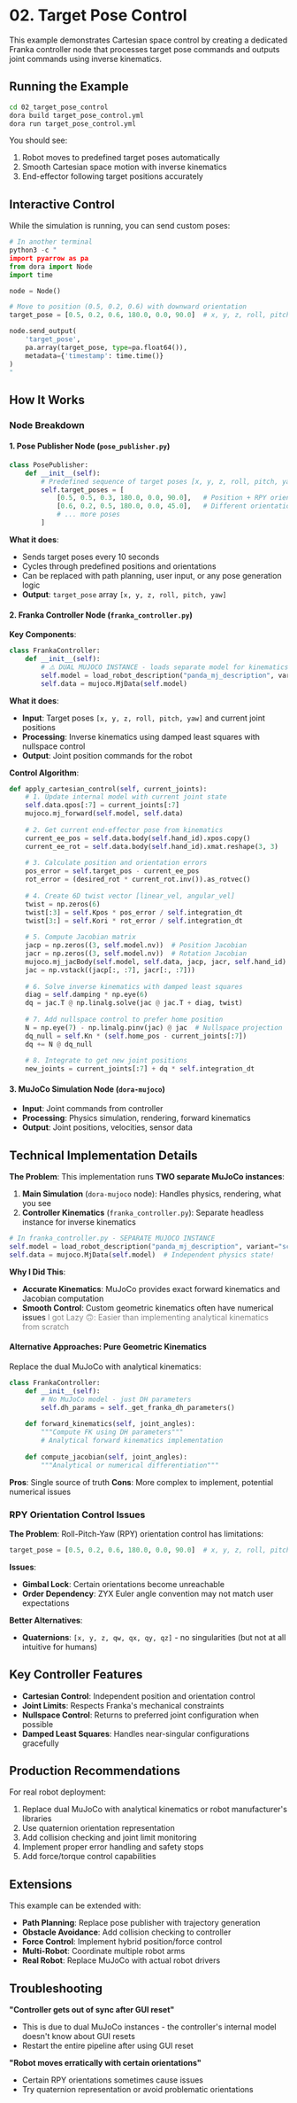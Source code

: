 # 02. Target Pose Control

This example demonstrates Cartesian space control by creating a dedicated Franka controller node that processes target pose commands and outputs joint commands using inverse kinematics.

## Running the Example

```bash
cd 02_target_pose_control
dora build target_pose_control.yml
dora run target_pose_control.yml
```

You should see:
1. Robot moves to predefined target poses automatically
2. Smooth Cartesian space motion with inverse kinematics
3. End-effector following target positions accurately

## Interactive Control

While the simulation is running, you can send custom poses:

```python
# In another terminal
python3 -c "
import pyarrow as pa
from dora import Node
import time

node = Node()

# Move to position (0.5, 0.2, 0.6) with downward orientation
target_pose = [0.5, 0.2, 0.6, 180.0, 0.0, 90.0]  # x, y, z, roll, pitch, yaw

node.send_output(
    'target_pose',
    pa.array(target_pose, type=pa.float64()),
    metadata={'timestamp': time.time()}
)
"
```

## How It Works

### Node Breakdown

#### 1. **Pose Publisher Node** (`pose_publisher.py`)
```python
class PosePublisher:
    def __init__(self):
        # Predefined sequence of target poses [x, y, z, roll, pitch, yaw]
        self.target_poses = [
            [0.5, 0.5, 0.3, 180.0, 0.0, 90.0],   # Position + RPY orientation
            [0.6, 0.2, 0.5, 180.0, 0.0, 45.0],   # Different orientation
            # ... more poses
        ]
```

**What it does**:
- Sends target poses every 10 seconds
- Cycles through predefined positions and orientations
- Can be replaced with path planning, user input, or any pose generation logic
- **Output**: `target_pose` array `[x, y, z, roll, pitch, yaw]`

#### 2. **Franka Controller Node** (`franka_controller.py`)

**Key Components**:

```python
class FrankaController:
    def __init__(self):
        # ⚠️ DUAL MUJOCO INSTANCE - loads separate model for kinematics
        self.model = load_robot_description("panda_mj_description", variant="scene")
        self.data = mujoco.MjData(self.model)
```

**What it does**:
- **Input**: Target poses `[x, y, z, roll, pitch, yaw]` and current joint positions
- **Processing**: Inverse kinematics using damped least squares with nullspace control
- **Output**: Joint position commands for the robot

**Control Algorithm**:
```python
def apply_cartesian_control(self, current_joints):
    # 1. Update internal model with current joint state
    self.data.qpos[:7] = current_joints[:7]
    mujoco.mj_forward(self.model, self.data)
    
    # 2. Get current end-effector pose from kinematics
    current_ee_pos = self.data.body(self.hand_id).xpos.copy()
    current_ee_rot = self.data.body(self.hand_id).xmat.reshape(3, 3)
    
    # 3. Calculate position and orientation errors
    pos_error = self.target_pos - current_ee_pos
    rot_error = (desired_rot * current_rot.inv()).as_rotvec()
    
    # 4. Create 6D twist vector [linear_vel, angular_vel]
    twist = np.zeros(6)
    twist[:3] = self.Kpos * pos_error / self.integration_dt
    twist[3:] = self.Kori * rot_error / self.integration_dt
    
    # 5. Compute Jacobian matrix
    jacp = np.zeros((3, self.model.nv))  # Position Jacobian
    jacr = np.zeros((3, self.model.nv))  # Rotation Jacobian
    mujoco.mj_jacBody(self.model, self.data, jacp, jacr, self.hand_id)
    jac = np.vstack((jacp[:, :7], jacr[:, :7]))
    
    # 6. Solve inverse kinematics with damped least squares
    diag = self.damping * np.eye(6)
    dq = jac.T @ np.linalg.solve(jac @ jac.T + diag, twist)
    
    # 7. Add nullspace control to prefer home position
    N = np.eye(7) - np.linalg.pinv(jac) @ jac  # Nullspace projection
    dq_null = self.Kn * (self.home_pos - current_joints[:7])
    dq += N @ dq_null
    
    # 8. Integrate to get new joint positions
    new_joints = current_joints[:7] + dq * self.integration_dt
```

#### 3. **MuJoCo Simulation Node** (`dora-mujoco`)
- **Input**: Joint commands from controller
- **Processing**: Physics simulation, rendering, forward kinematics
- **Output**: Joint positions, velocities, sensor data

## Technical Implementation Details

**The Problem**: This implementation runs **TWO separate MuJoCo instances**:

1. **Main Simulation** (`dora-mujoco` node): Handles physics, rendering, what you see
2. **Controller Kinematics** (`franka_controller.py`): Separate headless instance for inverse kinematics

```python
# In franka_controller.py - SEPARATE MUJOCO INSTANCE
self.model = load_robot_description("panda_mj_description", variant="scene")
self.data = mujoco.MjData(self.model)  # Independent physics state!
```

**Why I Did This**:
- **Accurate Kinematics**: MuJoCo provides exact forward kinematics and Jacobian computation
- **Smooth Control**: Custom geometric kinematics often have numerical issues
<span style="color: #888888; opacity: 1.0;">I got Lazy 🙃: Easier than implementing analytical kinematics from scratch</span>

#### Alternative Approaches: Pure Geometric Kinematics

Replace the dual MuJoCo with analytical kinematics:

```python
class FrankaController:
    def __init__(self):
        # No MuJoCo model - just DH parameters
        self.dh_params = self._get_franka_dh_parameters()
    
    def forward_kinematics(self, joint_angles):
        """Compute FK using DH parameters"""
        # Analytical forward kinematics implementation
        
    def compute_jacobian(self, joint_angles):
        """Analytical or numerical differentiation"""
```

**Pros**: Single source of truth
**Cons**: More complex to implement, potential numerical issues

### RPY Orientation Control Issues

**The Problem**: Roll-Pitch-Yaw (RPY) orientation control has limitations:

```python
target_pose = [0.5, 0.2, 0.6, 180.0, 0.0, 90.0]  # x, y, z, roll, pitch, yaw
```

**Issues**:
- **Gimbal Lock**: Certain orientations become unreachable
- **Order Dependency**: ZYX Euler angle convention may not match user expectations

**Better Alternatives**:
- **Quaternions**: `[x, y, z, qw, qx, qy, qz]` - no singularities (but not at all intuitive for humans)

## Key Controller Features

- **Cartesian Control**: Independent position and orientation control
- **Joint Limits**: Respects Franka's mechanical constraints  
- **Nullspace Control**: Returns to preferred joint configuration when possible
- **Damped Least Squares**: Handles near-singular configurations gracefully


## Production Recommendations

For real robot deployment:
1. Replace dual MuJoCo with analytical kinematics or robot manufacturer's libraries
2. Use quaternion orientation representation  
3. Add collision checking and joint limit monitoring
4. Implement proper error handling and safety stops
5. Add force/torque control capabilities

## Extensions

This example can be extended with:
- **Path Planning**: Replace pose publisher with trajectory generation
- **Obstacle Avoidance**: Add collision checking to controller
- **Force Control**: Implement hybrid position/force control
- **Multi-Robot**: Coordinate multiple robot arms
- **Real Robot**: Replace MuJoCo with actual robot drivers

## Troubleshooting

**"Controller gets out of sync after GUI reset"**
- This is due to dual MuJoCo instances - the controller's internal model doesn't know about GUI resets
- Restart the entire pipeline after using GUI reset

**"Robot moves erratically with certain orientations"**  
- Certain RPY orientations sometimes cause issues
- Try quaternion representation or avoid problematic orientations